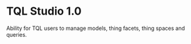 # TQL Studio 1.0  

Ability for TQL users to manage models, thing facets, thing spaces and queries.

